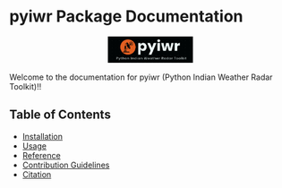# pyiwr Package Documentation
<p align="center">
  <img src="../pyiwr.png" alt="pyiwr" width="30%">
</p>

Welcome to the documentation for pyiwr (Python Indian Weather Radar Toolkit)!!

## Table of Contents

- [Installation](installation.md)
- [Usage](usage.md)
- [Reference](Reference.md)
- [Contribution Guidelines](contribution.md)
- [Citation](citation.md)
